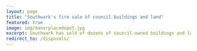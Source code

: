 ```yaml
---
layout: page
title: "Southwark's fire sale of council buildings and land" 
featured: true
image: img/manorplacedepot.jpg
excerpt: Southwark has sold of dozens of council-owned buildings and land in the last 20 years
redirect_to: /disposals/
---
```


